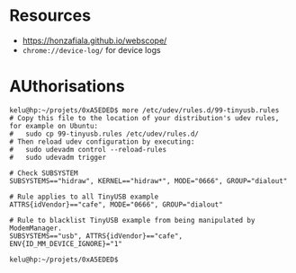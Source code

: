 # Resources

* https://honzafiala.github.io/webscope/
* `chrome://device-log/` for device logs

# AUthorisations

```shell
kelu@hp:~/projets/0xA5EDED$ more /etc/udev/rules.d/99-tinyusb.rules
# Copy this file to the location of your distribution's udev rules, for example on Ubuntu:
#   sudo cp 99-tinyusb.rules /etc/udev/rules.d/
# Then reload udev configuration by executing:
#   sudo udevadm control --reload-rules
#   sudo udevadm trigger

# Check SUBSYSTEM
SUBSYSTEMS=="hidraw", KERNEL=="hidraw*", MODE="0666", GROUP="dialout"

# Rule applies to all TinyUSB example
ATTRS{idVendor}=="cafe", MODE="0666", GROUP="dialout"

# Rule to blacklist TinyUSB example from being manipulated by ModemManager.
SUBSYSTEMS=="usb", ATTRS{idVendor}=="cafe", ENV{ID_MM_DEVICE_IGNORE}="1"

kelu@hp:~/projets/0xA5EDED$ 
```